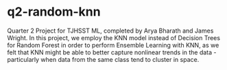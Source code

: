 # q2-random-knn

Quarter 2 Project for TJHSST ML, completed by Arya Bharath and James Wright. In this project, we employ the KNN model instead of Decision Trees for Random Forest in order to perform Ensemble Learning with KNN, as we felt that KNN might be able to better capture nonlinear trends in the data - particularly when data from the same class tend to cluster in space.
